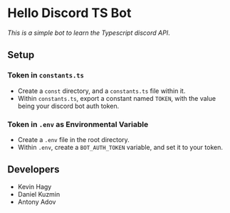 # Hello Discord TS Bot
*This is a simple bot to learn the Typescript discord API*.

## Setup
### Token in `constants.ts`
- Create a `const` directory, and a `constants.ts` file within it.
 - Within `constants.ts`, export a constant named `TOKEN`, with the value being your discord bot auth token.

### Token in `.env` as Environmental Variable
- Create a `.env` file in the root directory.
 - Within `.env`, create a `BOT_AUTH_TOKEN` variable, and set it to your token.

## Developers
- Kevin Hagy
- Daniel Kuzmin
- Antony Adov
